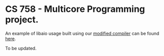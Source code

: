 
# CS 758 - Multicore Programming project.


An example of libaio usage built using our [modified compiler](https://github.com/spwilson2/cs758-project-compiler) can be found [here](libaio/aio-example.go).


To be updated.
